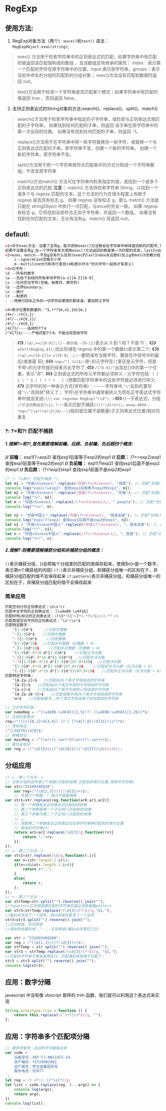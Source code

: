 # RegExp
## 使用方法:
1. RegExp对象方法（两个）:`exce()`和`test()`
语法：`RegExpObject.exec(string)`;
  >exec() 方法用于检索字符串中的正则表达式的匹配，如果字符串中有匹配的值返回该匹配值构成的数组 ，且该数组还有继承的属性：
  index：表示第一个匹配的字符在原字符串中的位置，input:表示原字符串，groups：表示当初中命名的分组时匹配到的分组对象；
  exec()方法没有匹配到数据时返回 null。

  >test()方法用于检测一个字符串是否匹配某个模式；如果字符串中有匹配的值返回 true ，否则返回 false。

2. 支持正则表达式的String对象的方法:search()、replace()、split()、match()
  >search()方法用于检索字符串中指定的子字符串，或检索与正则表达式相匹配的子字符串。
  如果找到任何匹配的子串，则返回 该子串在原字符串中的第一次出现的位置。
  如果没有找到任何匹配的子串，则返回 -1。

  >replace()方法用于在字符串中用一些字符替换另一些字符，或替换一个与正则表达式匹配的子串。原字符串不变，创建一个新的字符串。
  创建一个新的字符串，原字符串不变。

  >split()方法用于把一个字符串按符合匹配条件的方式分割成一个字符串数组。不改变原字符串

  >match()方法match() 方法可在字符串内检索指定的值，或找到一个或多个正则表达式的匹配
  >**注意：** 
  match() 方法将检索字符串 String，以找到一个或多个与 regexp 匹配的文本。这个方法的行为在很大程度上有赖于 regexp 是否具有标志 g。
  如果 regexp 没有标志 g，那么 match() 方法就只能在 stringObject 中执行一次匹配，与exce的完全一致。
  如果 regexp 有标志 g，它将找到全部符合正则子字符串，并返回一个数组。
  如果没有找到任何匹配的文本，无论有没有g，match() 将返回 null。

## defautl:
```html
<1>对于exec方法：设置了全局g，每次调用exec()方法都会在字符串中继续查找新的匹配项,lastIndex属性值每次调用都会增加，直到找不到null,lastIndex==0;
如果不设置全局g,在一个字符串多次调用exec()方法返回的都是第一次匹配的信息，lastIndex==0;
<2>exec、match--不加g没有什么区别(exec的lastIndex永远是0)加上g则match忽略分组直接把总正则全部找出来；
    i--ignoreCase忽略大小写
    m--multiline分行和多行查找(m和表示开头^的元字符一起用才有意义)
<3>元字符：
\d --所有的数字
\w --包括下划线的所有单词字符[a-z][A-Z][0-9]_
\s --任何空白字符(空格，制表符，换页符)
\b --边界boundary;
\n --换行
\t --制表符
. --除换行回车之外的一切字符如果想匹配本身，要加转义字符

<4>表示位置和数量的：^$,+*?{m,n},{m}{m,}
/4+/--/4{1,}/
/4?/--/4{0,1}/
/4*/--/4{0,}/
/4{7}/----连续的7个4
/^4{7}$/----严格匹配7个4，不能出现其他字符
```

> **《1》** `/\d/;==/[0-9]/;[]--表示或--[0-11]`表示从 0 到 1 和 1 不是 11；
> **《2》** `alert(RegExp,$1);`找出存储在 regexp 中的第一个数据`$2`表示第二个;
> **《3》** `/\w/;==/[A-Z][a-z][0-9]_-/;`--要把减号当做字符，要放在中括号中的最后(或者最 前);
> **《4》** `reg=/^[.\n]$/;`带`\`的元字符在`[]`里还是元字符，但是不带`\`的元字符就已经表示此字符了;
> **《5》** `/[^0-9]/^`出现在[]中的第一个位置，表示"非";
> **《6》** 正则表达式的所有元字符都必须转义：元字符包括:` ( [ { \ ^ $ | ) ? * + . ] }`想要匹配字符串中的这些字符就必须进行转义;
> **《7》** 元字符的另一种表示方式(字符串)：------字符串中,`"\"`反斜杠要写成`"\\"`否则把"转义了；
> 字符\在字符串中通常被转义为而在正字表达式字符串中就会变成`\\\\`
> `var reg=new RegExp("\\d");` >**《8》** ()--子表达式，分组
> `/(子正则表达式)\1/`;
> `?:`--表示匹配不捕获`/((?:\d)+1+)/;`
> `woow,4004--reg=/^(\w)(\w)\2\1$/--\2`指的是位置不是数量(子正则表达式位置)相对应重复

### ?: ?=和?! 匹配不捕获
##### 1.理解?=和?!,首先需要理解前瞻，后顾，负前瞻，负后顾四个概念:

**// 前瞻：**
exp1(?=exp2) 查找exp1后面等于exp2的exp1
**// 后顾：**
(?<=exp2)exp1 查找exp1前面等于exp2的exp1
**// 负前瞻：**
exp1(?!exp2) 查找exp1后面不是exp2的exp1
**// 负后顾：**
(?<!exp2)exp1 查找exp1前面不是exp2的exp1

```javascript
/* ?: ?=和?! 匹配不捕获 */
let m1 = "你是chinese人".replace(/你是(?=chinese)/, "我是"); // 匹配"你是chinese人"中的“你是”后面=“chinese”的“你是”，将其替换为我是，结果为：我是chinese人
console.log("exp1(?=exp2)：查找exp1后面等于exp2的exp1", m1);
let m2 = "你是chinese人".replace(/我是(?=chinese)/, "你是"); // 匹配"你是chinese人"中的“我是”后面=“chinese”的“我是”，字符串中chinese前边是你是，所以不能匹配
console.log("?=", m2);
let m = "你是chinese人".replace(/(?<=chinese)人/, " people"); // 匹配"你是chinese人"中的“人”前面=“chinese”的“人”，将其替换为 people，结果为：你是chinese people
console.log("?<=", m);

let n2 = "你是中国人".replace(/你是(?!chinese)/, "我肯定是"); // 匹配"你是chinese人"中"你是"后面非chinese的你是，将其替换为我肯定是，结果为：我肯定是中国人
console.log("exp1(?!exp2) 查找exp1后面不是exp2的exp1", n2);
let n1 = "你是chinese中国人".replace(/你是(?!chinese)/, "，我肯定是"); // 匹配"你是chinese人"中"你是"后面非chinese的你是，字符串中你是后边是chinese，所以不能匹配
console.log("?!", n1);
let n = "你是chinese中国人".replace(/(?<!chinese)人/, "，我是"); // 匹配"你是chinese人"中"人"前面非chinese的中国，将其替换为的，结果为：你是chinese中国，我是
console.log("?<!", n);
```

##### 2.理解?:则需要理解捕获分组和非捕获分组的概念：
`()`表示捕获分组，()会把每个分组里的匹配的值保存起来，使用$n(n是一个数字，表示第n个捕获组的内容)
`(?:)`表示非捕获分组，和捕获分组唯一的区别在于，非捕获分组匹配的值不会保存起来
 `(?:pattern)`表示非捕获分组，和捕获分组唯一的区别在于，非捕获分组匹配的值不会保存起来

### 简单应用
```javascript
匹配空白行的正则表达式：\n\s*\r
匹配中文字符的正则表达式： [\u4e00-\u9fa5]
匹配HTML标记的正则表达式：<(\S*?)[^>]*>.*?</\1>|<.*? />
匹配首尾空白字符的正则表达式：^\s*|\s*$
匹配特定数字：
　　^[1-9]d*$　 　 //匹配正整数
　　^-[1-9]d*$ 　 //匹配负整数
　　^-?[1-9]d*$　　 //匹配整数
　　^[1-9]d*|0$　 //匹配非负整数（正整数 + 0）
　　^-[1-9]d*|0$　　 //匹配非正整数（负整数 + 0）
　　^[1-9]d*.d*|0.d*[1-9]d*$　　 //匹配正浮点数
　　^-([1-9]d*.d*|0.d*[1-9]d*)$　 //匹配负浮点数
　　^-?([1-9]d*.d*|0.d*[1-9]d*|0?.0+|0)$　 //匹配浮点数
　　^[1-9]d*.d*|0.d*[1-9]d*|0?.0+|0$　　 //匹配非负浮点数（正浮点数 + 0）
　　^(-([1-9]d*.d*|0.d*[1-9]d*))|0?.0+|0$　　//匹配非正浮点数（负浮点数 + 0）
匹配特定字符串：
　　^[A-Za-z]+$　　//匹配由26个英文字母组成的字符串
　　^[A-Z]+$　　//匹配由26个英文字母的大写组成的字符串
　　^[a-z]+$　　//匹配由26个英文字母的小写组成的字符串
　　^[A-Za-z0-9]+$　　//匹配由数字和26个英文字母组成的字符串
　　^w+$　　//匹配由数字、26个英文字母或者下划线组成的字符串
```
```javascript
// 汉字字符匹配：
var nameReg = /^[\u4E00-\u9FA5]{2,5}(?:·[\u4E00-\u9FA5]{1,26})*$/
// 正则匹配电话：
reg=/^(([+]{0,1}\d{3,4}[ ]?-[ ]?\d{7,8}|\d{11})\s*)*$/
// 简易电话：
/^1[34578]\d{9}$/
// 邮箱验证：
var mainReg = /^(\w)+(\.\w+)*@(\w)+((\.\w+)+)$/;
// 身份证验证：
var reg = /(^\d{15}$)|(^\d{18}$)|(^\d{17}(\d|X|x)$)/;
```

## 分组应用
```javascript
// <--第一个方法-->
// 没有分组的话传递三个参数(匹配的结果,匹配到的索引位置,原有的字符串)
var str="23209340928";
    var reg=/^(\d{1,3})((?:\d{3})+)$/;
    // 传递六个参数，?:表示不需要捕获
var str1=str.replace(reg,function(ar0,ar1,ar2){
    // 第一个参数是总正则表达式匹配到的结果
    // 第二个参数是第一个子正则()匹配到的结果
    // 第三个参数为第二个子正则()匹配到的结果
    // ……
    // 倒数第二个参数是总正则表达式在原字符串种匹配到的索引位置
    // 原来的字符串str
    return ar1+ar2.replace(/\d{3}/g,function(rs){
        return ","+rs;
    });
});
// <--第二个方法-->
var str2=str.replace(/\d/g,function(r,i){
    var n=(str.length-1-i)%3;
    if(n==0&&str.length-1-i>0){
        return r+",";
    }
    else{
        return r;
    };
});
// <--第三个方法-->
var strTemp=str.split("").reverse().join("");
//?=pattern正向预查要匹配的字符串后面必须紧跟着pattern
var str3=strTemp.replace(/(\d{3})(?!$)/g,"$1,");
//最后末尾加了一个逗号，倒过来首位就多了一个逗号
str3=str3.split("").reverse().join("");
//正向预查，负向预查
//得到的结尾处有","----正向预查(最后必须满足三位)
```

```javascript
var str = "232093409280";
var reg = /^(\d{1,3})((?:\d{3})+)$/;
var strTemp = str.split("").reverse().join("");
var str3 = strTemp.replace(/(\d{3})(?!$)/g, "$1,");
//匹配的字符串不再末尾就执行，匹配遇到末尾就不匹配了；
str3 = str3.split("").reverse().join("");
console.log(str3);
```

## 应用：数字分隔
javascript 中没有像 vbscript 那样的 trim 函数，我们就可以利用这个表达式来实现
```javascript
String.prototype.trim = function () {
    return this.replace(/(^s*)|(s*$)/g, "");
};
```

## 应用：字符串多个匹配项分隔
```javascript
// 要求吧冒号：后边的字符截取出来
var code = `
    设备型号：XBY-FJ-NN114FS-14
    资产编码：YST20002002
    资产属性：养生堂集团所有
    服务电话：95077
`;
let reg = /(.+?:)：([^\s]*)/g;
let list = code.replace(reg, (...args) => {
    console.log(args);
    return args;
})
console.log(list);
```